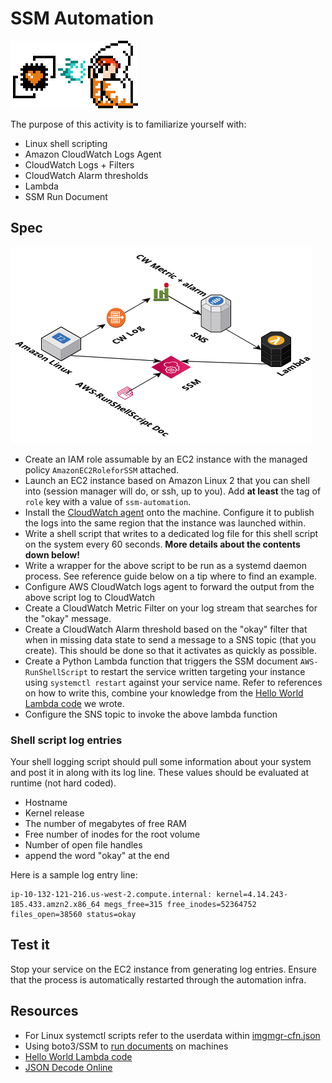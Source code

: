 # SSM Automation

![healer mage](ec2-healed-enhanced.png)

The purpose of this activity is to familiarize yourself with:

* Linux shell scripting
* Amazon CloudWatch Logs Agent
* CloudWatch Logs + Filters
* CloudWatch Alarm thresholds
* Lambda
* SSM Run Document


## Spec

![self healer](ssm_healer.png)

* Create an IAM role assumable by an EC2 instance with the managed policy `AmazonEC2RoleforSSM` attached.
* Launch an EC2 instance based on Amazon Linux 2 that you can shell into (session manager will do, or ssh, up to you). Add **at least** the tag of `role` key with a value of `ssm-automation`.
* Install the [CloudWatch agent](https://docs.aws.amazon.com/AmazonCloudWatch/latest/logs/QuickStartEC2Instance.html) onto the machine. Configure it to publish the logs into the same region that the instance was launched within.
* Write a shell script that writes to a dedicated log file for this shell script on the system every 60 seconds. **More details about the contents down below!**
* Write a wrapper for the above script to be run as a systemd daemon process. See reference guide below on a tip where to find an example.
* Configure AWS CloudWatch logs agent to forward the output from the above script log to CloudWatch
* Create a CloudWatch Metric Filter on your log stream that searches for the "okay" message.
* Create a CloudWatch Alarm threshold based on the "okay" filter that when in missing data state to send a message to a SNS topic (that you create). This should be done so that it activates as quickly as possible.
* Create a Python Lambda function that triggers the SSM document `AWS-RunShellScript` to restart the service written targeting your instance using `systemctl restart` against your service name. Refer to references on how to write this, combine your knowledge from the [Hello World Lambda code](https://bitbucket.org/corpinfo/top-training-material/src/master/serverless-hello-world/lambda/index.py) we wrote.
* Configure the SNS topic to invoke the above lambda function

### Shell script log entries

Your shell logging script should pull some information about your system and post it in along with its log line. These values should be evaluated at runtime (not hard coded).

* Hostname
* Kernel release
* The number of megabytes of free RAM
* Free number of inodes for the root volume
* Number of open file handles
* append the word "okay" at the end

Here is a sample log entry line:

```
ip-10-132-121-216.us-west-2.compute.internal: kernel=4.14.243-185.433.amzn2.x86_64 megs_free=315 free_inodes=52364752 files_open=38560 status=okay
```

## Test it

Stop your service on the EC2 instance from generating log entries. Ensure that the process is automatically restarted through the automation infra.


## Resources

* For Linux systemctl scripts refer to the userdata within [imgmgr-cfn.json](https://bitbucket.org/corpinfo/top-training-material/src/master/img-mgr-lb-with-cdn/imgmgr-cfn.json)
* Using boto3/SSM to [run documents](https://stackoverflow.com/questions/34028219/how-to-execute-commands-on-aws-instance-using-boto3/41385070) on machines
* [Hello World Lambda code](https://bitbucket.org/corpinfo/top-training-material/src/master/serverless-hello-world/lambda/index.py)
* [JSON Decode Online](https://codebeautify.org/json-decode-online)
